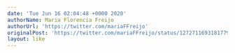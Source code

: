 ```yaml
---
date: 'Tue Jun 16 02:04:48 +0000 2020'
authorName: Maria Florencia Freijo
authorUrl: 'https://twitter.com/mariaFFreijo'
originalPost: 'https://twitter.com/mariaFFreijo/status/1272711693181779970'
layout: like
---
```

